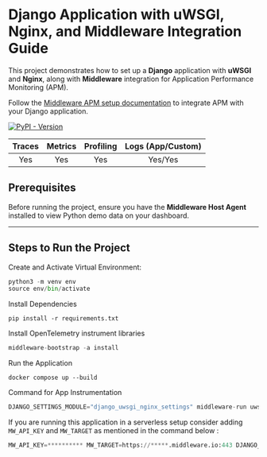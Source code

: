 # Django Application with uWSGI, Nginx, and Middleware Integration Guide

This project demonstrates how to set up a **Django** application with **uWSGI** and **Nginx**, along with **Middleware** integration for Application Performance Monitoring (APM).

Follow the [Middleware APM setup documentation](https://docs.middleware.io/docs/apm-configuration/python/python-apm-setup) to integrate APM with your Django application.

[![PyPI - Version](https://img.shields.io/pypi/v/middleware-io)](https://pypi.org/project/middleware-io/)

| Traces | Metrics | Profiling | Logs (App/Custom) |
|:------:|:-------:|:---------:|:-----------------:|
|   Yes  |    Yes  |    Yes    |      Yes/Yes      |

## Prerequisites

Before running the project, ensure you have the **Middleware Host Agent** installed to view Python demo data on your dashboard.

---

## Steps to Run the Project

Create and Activate Virtual Environment:

```python
python3 -m venv env
source env/bin/activate
```

Install Dependencies

```
pip install -r requirements.txt
```

Install OpenTelemetry instrument libraries 

```python
middleware-bootstrap -a install
```

Run the Application

```
docker compose up --build
```

Command for App Instrumentation

```python
DJANGO_SETTINGS_MODULE="django_uwsgi_nginx_settings" middleware-run uwsgi  --http  :8000  --module django_uwsgi_nginx_wsgi  --static-map  /static=/static
```

If you are running this application in a serverless setup consider adding `MW_API_KEY` and `MW_TARGET` as mentioned in the command below :

```python
MW_API_KEY=********** MW_TARGET=https://*****.middleware.io:443 DJANGO_SETTINGS_MODULE="django_uwsgi_nginx_settings" middleware-run uwsgi  --http  :8000  --module django_uwsgi_nginx_wsgi  --static-map  /static=/static
```